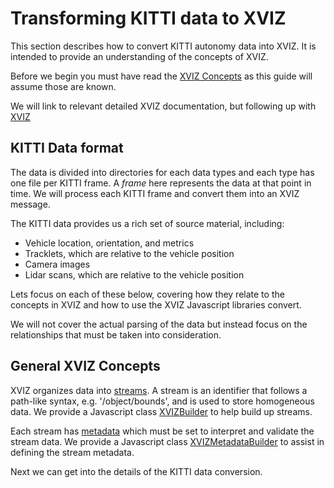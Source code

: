 # Transforming KITTI data to XVIZ

This section describes how to convert KITTI autonomy data into XVIZ. It is intended to provide an
understanding of the concepts of XVIZ.

Before we begin you must have read the [XVIZ Concepts](/docs/overview/concepts.md) as this guide
will assume those are known.

We will link to relevant detailed XVIZ documentation, but following up with
[XVIZ](http://uber.github.com/xviz)

## KITTI Data format

The data is divided into directories for each data types and each type has one file per KITTI frame.
A _frame_ here represents the data at that point in time. We will process each KITTI frame and
convert them into an XVIZ message.

The KITTI data provides us a rich set of source material, including:

- Vehicle location, orientation, and metrics
- Tracklets, which are relative to the vehicle position
- Camera images
- Lidar scans, which are relative to the vehicle position

Lets focus on each of these below, covering how they relate to the concepts in XVIZ and how to use
the XVIZ Javascript libraries convert.

We will not cover the actual parsing of the data but instead focus on the relationships that must be
taken into consideration.

## General XVIZ Concepts

XVIZ organizes data into [streams](/docs/protocol-schema/introduction.md). A stream is an identifier
that follows a path-like syntax, e.g. '/object/bounds', and is used to store homogeneous data. We
provide a Javascript class [XVIZBuilder](/docs/api-reference/xviz-builder.md) to help build up
streams.

Each stream has [metadata](/docs/protocol-schema/session-protocol.md#stream_metadata) which must be
set to interpret and validate the stream data. We provide a Javascript class
[XVIZMetadataBuilder](/docs/api-reference/xviz-metadata-builder.md) to assist in defining the stream
metadata.

Next we can get into the details of the KITTI data conversion.
